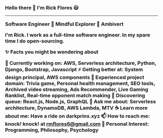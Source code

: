 <p align="center">
<h3> Hello there 👋 I'm Rick Flores 😃
  
<hr> 

Software Engineer 🌱 Mindful Explorer 🌱 Ambivert
</p> 

I'm Rick. I work as a full-time software engineer. In my spare time I do open-sourcing.

✨ Facts you might be wondering about

🔭 Currently working on: AWS, Serverless architecture, Python, Django, Bootstrap, Javascript
⚡ Getting better at: System design principal, AWS components
🌟 Experienced project domain: Trivia game, Personal health management, SEO tools, Archived video streaming, Ads Recommender, Live Gaming Ranklist, Real-time opponent match making
🌱 Discovering queue: React.js, Node.js, GraphQL
💬 Ask me about: Serverless architecture, DynamoDB, AWS Lambda, MTV
☕ Learn more about me: Have a ride on darkprinx.xyz
📫 How to reach me: knock! knock! at rmflores6@gmail.com
💜 Personal Interest: Programming, Philosophy, Psychology


<!--
**RickOrTreat/RickOrTreat** is a ✨ _special_ ✨ repository because its `README.md` (this file) appears on your GitHub profile.

Here are some ideas to get you started:

- 🔭 I’m currently working on ...
- 🌱 I’m currently learning ...
- 👯 I’m looking to collaborate on ...
- 🤔 I’m looking for help with ...
- 💬 Ask me about ...
- 📫 How to reach me: ...
- 😄 Pronouns: ...
- ⚡ Fun fact: ...
-->
